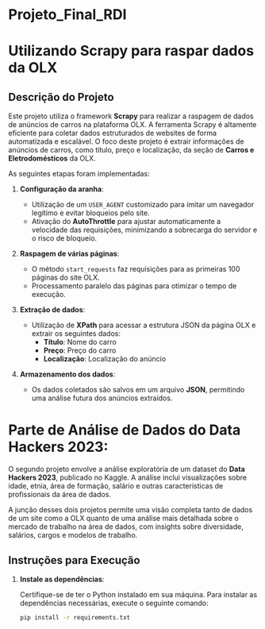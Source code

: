 # Projeto_Final_RDI

# Utilizando Scrapy para raspar dados da OLX

## Descrição do Projeto

Este projeto utiliza o framework **Scrapy** para realizar a raspagem de dados de anúncios de carros na plataforma OLX. A ferramenta Scrapy é altamente eficiente para coletar dados estruturados de websites de forma automatizada e escalável. O foco deste projeto é extrair informações de anúncios de carros, como título, preço e localização, da seção de **Carros e Eletrodomésticos** da OLX.

As seguintes etapas foram implementadas:

1. **Configuração da aranha**: 
   - Utilização de um `USER_AGENT` customizado para imitar um navegador legítimo e evitar bloqueios pelo site.
   - Ativação do **AutoThrottle** para ajustar automaticamente a velocidade das requisições, minimizando a sobrecarga do servidor e o risco de bloqueio.

2. **Raspagem de várias páginas**: 
   - O método `start_requests` faz requisições para as primeiras 100 páginas do site OLX.
   - Processamento paralelo das páginas para otimizar o tempo de execução.

3. **Extração de dados**:
   - Utilização de **XPath** para acessar a estrutura JSON da página OLX e extrair os seguintes dados:
     - **Título**: Nome do carro
     - **Preço**: Preço do carro
     - **Localização**: Localização do anúncio

4. **Armazenamento dos dados**:
   - Os dados coletados são salvos em um arquivo **JSON**, permitindo uma análise futura dos anúncios extraídos.
  

# **Parte de Análise de Dados do Data Hackers 2023**:
   O segundo projeto envolve a análise exploratória de um dataset do **Data Hackers 2023**, publicado no Kaggle. A análise inclui visualizações sobre idade, etnia, área de formação, salário e outras características de profissionais da área de dados.

A junção desses dois projetos permite uma visão completa tanto de dados de um site como a OLX quanto de uma análise mais detalhada sobre o mercado de trabalho na área de dados, com insights sobre diversidade, salários, cargos e modelos de trabalho.


## Instruções para Execução

1. **Instale as dependências**:

   Certifique-se de ter o Python instalado em sua máquina. Para instalar as dependências necessárias, execute o seguinte comando:

   ```bash
   pip install -r requirements.txt

